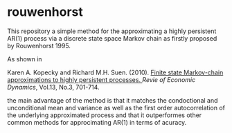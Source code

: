 # rouwenhorst

This repository a simple method for the approximating a highly persistent AR(1) process via a discrete state space Markov chain as firstly proposed by Rouwenhorst 1995.

As shown in

Karen A. Kopecky and Richard M.H. Suen. (2010). [Finite state Markov-chain approximations to highly persistent processes.
](https://www.jstor.org/stable/43616962#metadata_info_tab_contents) *Revie of Economic Dynamics*, Vol.13, No.3, 701-714.


the main advantage of the method is that it matches the condoctional and unconditional mean and variance as well as the first order autocorrelation of the underlying approximated process and that it outperformes other common methods for approcimating AR(1) in terms of acuracy.